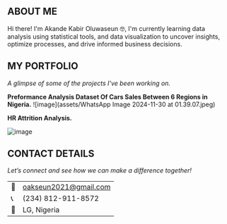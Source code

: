 <!--Section 1: Introduce your self-->
## ABOUT ME

Hi there! I'm Akande Kabir Oluwaseun 🤓, I'm currently learning data analysis using statistical tools, and data visualization to uncover insights, optimize processes, and drive informed business decisions.


<!--Section 2: List 3-4 key projects-->
## MY PORTFOLIO 

*A glimpse of some of the projects I've been working on.*

**Preformance Analysis Dataset Of Cars Sales Between 6 Regions in Nigeria.**
![image](assets/WhatsApp Image 2024-11-30 at 01.39.07.jpeg)


**HR Attrition Analysis.**

![image](assets/agro.jpg)



## CONTACT DETAILS

*Let’s connect and see how we can make a difference together!*
<table>
  <tbody>
    <tr>
      <td>📧</td>
      <td><a href="mailto:oakseun2021@gmail.com">oakseun2021@gmail.com</a></td>
    </tr>
    <tr>
      <td>📞</td>
      <td>(234) 812-911-8572</td>
    </tr>
    <tr>
      <td>📍</td>
      <td>LG, Nigeria</td>
    </tr>
    <tr>
      
      
      

   




